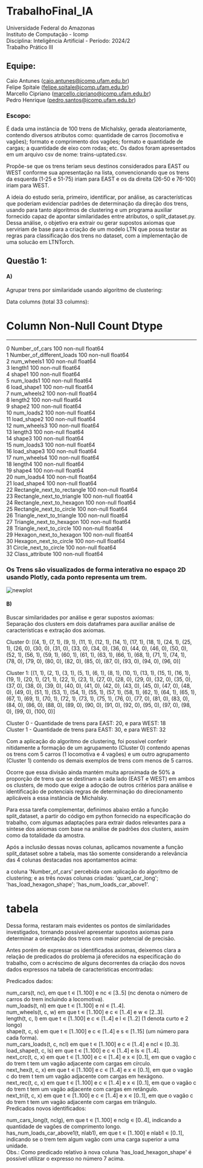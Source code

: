 # TrabalhoFinal_IA
Universidade Federal do Amazonas  
Instituto de Computação - Icomp  
Disciplina: Inteligência Artificial - Período: 2024/2  
Trabalho Prático III  

## Equipe:

Caio Antunes (caio.antunes@icomp.ufam.edu.br)  
Felipe Spitale (felipe.spitale@icomp.ufam.edu.br)   
Marcello Cipriano (marcello.cipriano@icomp.ufam.edu.br)   
Pedro Henrique (pedro.santos@icomp.ufam.edu.br)   


### Escopo:

É dada uma instância de 100 trens de Michalsky, gerada aleatoriamente, contendo diversos atributos como: quantidade de carros (locomotiva e vagões); formato e comprimento dos vagões; formato e quantidade de cargas; a quantidade de eixo com rodas; etc. Os dados foram apresentados em um arquivo csv de nome: trains-uptated.csv.

Propõe-se que os trens teriam seus destinos considerados para EAST ou WEST conforme sua apresentação na lista, convencionando que os trens da esquerda (1-25 e 51-75) iriam para EAST e os da direita (26-50 e 76-100) iriam para WEST.

A ideia do estudo seria, primeiro, identificar, por análise, as características que poderiam evidenciar padrões de determinação da direção dos trens, usando para tanto algoritmos de clustering e um programa auxiliar fornecido capaz de apontar similaridades entre atributos, o split_dataset.py. Dessa análise, o objetivo era extrair ou gerar supostos axiomas que serviriam de base para a criação de um modelo LTN que possa testar as regras para classificação dos trens no dataset, com a implementação de uma solucão em LTNTorch.


## Questão 1:
#### A)  
Agrupar trens por similaridade usando algoritmo de clustering:  

Data columns (total 33 columns):  
 #   Column                       Non-Null Count  Dtype    
---  ------                       --------------  -----    
 0   Number_of_cars               100 non-null    float64  
 1   Number_of_different_loads    100 non-null    float64  
 2   num_wheels1                  100 non-null    float64  
 3   length1                      100 non-null    float64  
 4   shape1                       100 non-null    float64  
 5   num_loads1                   100 non-null    float64  
 6   load_shape1                  100 non-null    float64  
 7   num_wheels2                  100 non-null    float64  
 8   length2                      100 non-null    float64  
 9   shape2                       100 non-null    float64  
 10  num_loads2                   100 non-null    float64  
 11  load_shape2                  100 non-null    float64  
 12  num_wheels3                  100 non-null    float64  
 13  length3                      100 non-null    float64  
 14  shape3                       100 non-null    float64  
 15  num_loads3                   100 non-null    float64  
 16  load_shape3                  100 non-null    float64  
 17  num_wheels4                  100 non-null    float64  
 18  length4                      100 non-null    float64  
 19  shape4                       100 non-null    float64  
 20  num_loads4                   100 non-null    float64  
 21  load_shape4                  100 non-null    float64  
 22  Rectangle_next_to_rectangle  100 non-null    float64  
 23  Rectangle_next_to_triangle   100 non-null    float64  
 24  Rectangle_next_to_hexagon    100 non-null    float64  
 25  Rectangle_next_to_circle     100 non-null    float64  
 26  Triangle_next_to_triangle    100 non-null    float64  
 27  Triangle_next_to_hexagon     100 non-null    float64  
 28  Triangle_next_to_circle      100 non-null    float64  
 29  Hexagon_next_to_hexagon      100 non-null    float64  
 30  Hexagon_next_to_circle       100 non-null    float64  
 31  Circle_next_to_circle        100 non-null    float64  
 32  Class_attribute              100 non-null    float64  

### Os Trens são visualizados de forma interativa no espaço 2D usando Plotly, cada ponto representa um trem.

![newplot](https://github.com/user-attachments/assets/c2adc2f8-36d4-483e-9c66-3b1d5db3b554)

#### B)  
Buscar similaridades por análise e gerar supostos axiomas:  
Separação dos clusters em dois dataframes para auxiliar análise de características e extração dos axiomas.  

Cluster 0: [(4, 1), (7, 1), (9, 1), (11, 1), (12, 1), (14, 1), (17, 1), (18, 1), (24, 1), (25, 1), (26, 0), (30, 0), (31, 0), (33, 0), (34, 0), (36, 0), (44, 0), (46, 0), (50, 0), (52, 1), (56, 1), (59, 1), (60, 1), (61, 1), (63, 1), (66, 1), (68, 1), (71, 1), (74, 1), (78, 0), (79, 0), (80, 0), (82, 0), (85, 0), (87, 0), (93, 0), (94, 0), (96, 0)]  

Cluster 1: [(1, 1), (2, 1), (3, 1), (5, 1), (6, 1), (8, 1), (10, 1), (13, 1), (15, 1), (16, 1), (19, 1), (20, 1), (21, 1), (22, 1), (23, 1), (27, 0), (28, 0), (29, 0), (32, 0), (35, 0), (37, 0), (38, 0), (39, 0), (40, 0), (41, 0), (42, 0), (43, 0), (45, 0), (47, 0), (48, 0), (49, 0), (51, 1), (53, 1), (54, 1), (55, 1), (57, 1), (58, 1), (62, 1), (64, 1), (65, 1), (67, 1), (69, 1), (70, 1), (72, 1), (73, 1), (75, 1), (76, 0), (77, 0), (81, 0), (83, 0), (84, 0), (86, 0), (88, 0), (89, 0), (90, 0), (91, 0), (92, 0), (95, 0), (97, 0), (98, 0), (99, 0), (100, 0)]  

Cluster 0 - Quantidade de trens para EAST: 20, e para WEST: 18  
Cluster 1 - Quantidade de trens para EAST: 30, e para WEST: 32  

Com a aplicação do algoritmo de clustering, foi possível conferir nitidamente a formação de um agrupamento (Cluster 0) contendo apenas os trens com 5 carros (1 locomotiva e 4 vagões) e um outro agrupamento (Cluster 1) contendo os demais exemplos de trens com menos de 5 carros.

Ocorre que essa divisão ainda mantém muita aproximada de 50% a proporção de trens que se destinam a cada lado (EAST e WEST) em ambos os clusters, de modo que exige a adoção de outros critérios para análise e identificação de potenciais regras de determinação do direcionamento aplicáveis a essa instância de Michalsky.

Para essa tarefa complementar, definimos abaixo então a função split_dataset, a partir do código em python fornecido na especificação do trabalho, com algumas adaptações para extrair dados relevantes para a síntese dos axiomas com base na análise de padrões dos clusters, assim como da totalidade da amostra.

Após a inclusão dessas novas colunas, aplicamos novamente a função split_dataset sobre a tabela, mas tão somente considerando a relevância das 4 colunas destacadas nos apontamentos acima:

a coluna 'Number_of_cars' percebida com aplicação do algoritmo de clustering;
e as três novas colunas criadas: 'quant_car_long'; 'has_load_hexagon_shape'; 'has_num_loads_car_above1'.

# tabela

Dessa forma, restaram mais evidentes os pontos de similaridades investigados, tornando possível apresentar supostos axiomas para determinar a orientação dos trens com maior potencial de precisão.

Antes porém de expressar os identificados axiomas, deixemos clara a relação de predicados do problema já oferecidos na especificação do trabalho, com o acréscimo de alguns decorrentes da criação dos novos dados expressos na tabela de características encontradas:

Predicados dados:

num_cars(t, nc), em que t ∊ [1..100] e nc ∊ [3..5] (nc denota o número de carros do trem incluindo a locomotiva).  
num_loads(t, nl) em que t ∊ [1..100] e nl ∊ [1..4].  
num_wheels(t, c, w) em que t ∊ [1..100] e c ∊ [1..4] e w ∊ [2..3].  
length(t, c, l) em que t ∊ [1..100] e c ∊ [1..4] e l ∊ [1..2] (1 denota curto e 2 longo)  
shape(t, c, s) em que t ∊ [1..100] e c ∊ [1..4] e s ∊ [1..15] (um número para cada forma).  
num_cars_loads(t, c, ncl) em que t ∊ [1..100] e c ∊ [1..4] e ncl ∊ [0..3].  
load_shape(t, c, ls) em que t ∊ [1..100] e c ∊ [1..4] e ls ∊ [1..4].   
next_crc(t, c, x) em que t ∊ [1..100] e c ∊ [1..4] e x ∊ [0..1], em que o vagão c do trem t tem um vagão adjacente com cargas em círculo.  
next_hex(t, c, x) em que t ∊ [1..100] e c ∊ [1..4] e x ∊ [0..1], em que o vagão c do trem t tem um vagão adjacente com cargas em hexágono.  
next_rec(t, c, x) em que t ∊ [1..100] e c ∊ [1..4] e x ∊ [0..1], em que o vagão c do trem t tem um vagão adjacente com cargas em retângulo.  
next_tri(t, c, x) em que t ∊ [1..100] e c ∊ [1..4] e x ∊ [0..1], em que o vagão c do trem t tem um vagão adjacente com cargas em triângulo.  
Predicados novos identificados:  

num_cars_long(t, nclg), em que t ∊ [1..100] e nclg ∊ [0..4], indicando a quantidade de vagões de comprimento longo.  
has_num_loads_car_above1(t, nlab1), em que t ∊ [1..100] e nlab1 ∊ [0..1], indicando se o trem tem algum vagão com uma carga superior a uma unidade.  
Obs.: Como predicado relativo à nova coluna 'has_load_hexagon_shape' é possível utilizar o expresso no número 7 acima.  
